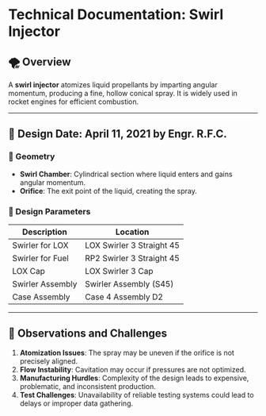 # Technical Documentation: Swirl Injector  

## 🌪️ Overview  
A **swirl injector** atomizes liquid propellants by imparting angular momentum, producing a fine, hollow conical spray. It is widely used in rocket engines for efficient combustion.  

---

## 📐 Design Date: April 11, 2021 by Engr. R.F.C.
### 🔹 Geometry  
- **Swirl Chamber**: Cylindrical section where liquid enters and gains angular momentum.  
- **Orifice**: The exit point of the liquid, creating the spray.  

### 🔹 Design Parameters  
| Description             | Location                |  
|-----------------------|----------------------|  
| Swirler for LOX | LOX Swirler 3 Straight 45               |  
| Swirler for Fuel      | RP2 Swirler 3 Straight 45               |  
| LOX Cap   | LOX Swirler 3 Cap                 |  
| Swirler Assembly        | Swirler Assembly (S45)               |  
| Case Assembly        | Case 4 Assembly D2              |

---

## 🔬 Observations and Challenges  
1. **Atomization Issues**: The spray may be uneven if the orifice is not precisely aligned.  
2. **Flow Instability**: Cavitation may occur if pressures are not optimized.
3. **Manufacturing Hurdles**: Complexity of the design leads to expensive, problematic, and inconsistent production.
4. **Test Challenges**: Unavailability of reliable testing systems could lead to delays or improper data gathering.
